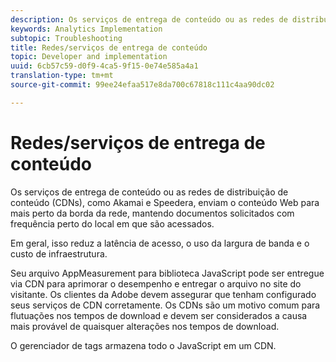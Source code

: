 ```yaml
---
description: Os serviços de entrega de conteúdo ou as redes de distribuição de conteúdo (CDNs), como Akamai e Speedera, enviam o conteúdo Web para mais perto da borda da rede, mantendo documentos solicitados com frequência perto do local em que são acessados.
keywords: Analytics Implementation
subtopic: Troubleshooting
title: Redes/serviços de entrega de conteúdo
topic: Developer and implementation
uuid: 6cb57c59-d0f9-4ca5-9f15-0e74e585a4a1
translation-type: tm+mt
source-git-commit: 99ee24efaa517e8da700c67818c111c4aa90dc02

---
```



# Redes/serviços de entrega de conteúdo

Os serviços de entrega de conteúdo ou as redes de distribuição de conteúdo (CDNs), como Akamai e Speedera, enviam o conteúdo Web para mais perto da borda da rede, mantendo documentos solicitados com frequência perto do local em que são acessados.

Em geral, isso reduz a latência de acesso, o uso da largura de banda e o custo de infraestrutura.

Seu arquivo AppMeasurement para biblioteca JavaScript pode ser entregue via CDN para aprimorar o desempenho e entregar o arquivo no site do visitante. Os clientes da Adobe devem assegurar que tenham configurado seus serviços de CDN corretamente. Os CDNs são um motivo comum para flutuações nos tempos de download e devem ser considerados a causa mais provável de quaisquer alterações nos tempos de download.

O gerenciador de tags armazena todo o JavaScript em um CDN.
